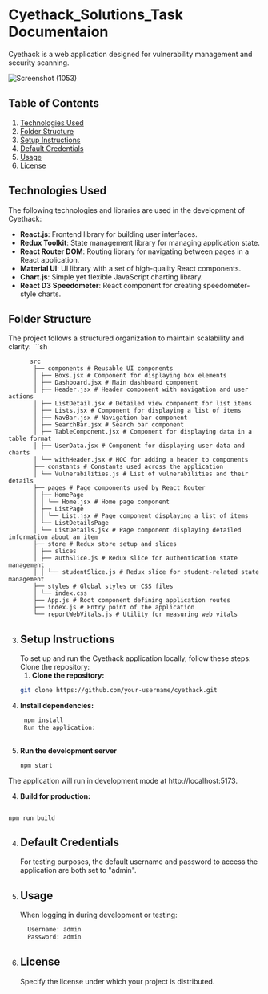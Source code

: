 
# Cyethack_Solutions_Task Documentaion
<p>Cyethack is a web application designed for vulnerability management and security scanning.</p>



![Screenshot (1053)](https://github.com/user-attachments/assets/96635fcf-67c0-4a7b-8e6a-9c4fe9d0a957)
## Table of Contents

1. [Technologies Used](#technologies-used)
2. [Folder Structure](#folder-structure)
3. [Setup Instructions](#setup-instructions)
4. [Default Credentials](#default-credentials)
5. [Usage](#usage)
7. [License](#license)

 ## Technologies Used
 The following technologies and libraries are used in the development of Cyethack:
- **React.js**: Frontend library for building user interfaces. <br/>
- **Redux Toolkit**: State management library for managing application state. <br/>
- **React Router DOM**: Routing library for navigating between pages in a React application. <br/>
- **Material UI**: UI library with a set of high-quality React components. <br/>
- **Chart.js**: Simple yet flexible JavaScript charting library. <br/>
- **React D3 Speedometer**: React component for creating speedometer-style charts. <br/>


## Folder Structure
   The project follows a structured organization to maintain scalability and clarity:
    ```sh
    
          src
           ├── components # Reusable UI components
           │ ├── Boxs.jsx # Component for displaying box elements
           │ ├── Dashboard.jsx # Main dashboard component
           │ ├── Header.jsx # Header component with navigation and user actions
           │ ├── ListDetail.jsx # Detailed view component for list items
           │ ├── Lists.jsx # Component for displaying a list of items
           │ ├── NavBar.jsx # Navigation bar component
           │ ├── SearchBar.jsx # Search bar component
           │ ├── TableComponent.jsx # Component for displaying data in a table format
           │ ├── UserData.jsx # Component for displaying user data and charts
           │ └── withHeader.jsx # HOC for adding a header to components
           ├── constants # Constants used across the application
           │ └── Vulnerabilities.js # List of vulnerabilities and their details
           ├── pages # Page components used by React Router
           │ ├── HomePage
           │ │ └── Home.jsx # Home page component
           │ ├── ListPage
           │ │ └── List.jsx # Page component displaying a list of items
           │ └── ListDetailsPage
           │ └── ListDetails.jsx # Page component displaying detailed information about an item
           ├── store # Redux store setup and slices
           │ ├── slices
           │ ├── authSlice.js # Redux slice for authentication state management
           │ │ └── studentSlice.js # Redux slice for student-related state management      
           ├── styles # Global styles or CSS files
           │ └── index.css
           ├── App.js # Root component defining application routes
           ├── index.js # Entry point of the application
           └── reportWebVitals.js # Utility for measuring web vitals


3. ## Setup Instructions
   To set up and run the Cyethack application locally, follow these steps:
    Clone the repository:
   1. **Clone the repository:**
   ```sh
   git clone https://github.com/your-username/cyethack.git

  2. **Install dependencies:**
      ```sh
       npm install
       Run the application:
   
  3. **Run the development server**
     ```sh
     npm start

   The application will run in development mode at http://localhost:5173.

  4. **Build for production:**
     ```sh
    npm run build
       
4. ## Default Credentials
   For testing purposes, the default username and password to access the application are both set to "admin".

5. ## Usage
    When logging in during development or testing:
     ```sh
       Username: admin
       Password: admin


 6. ## License
     Specify the license under which your project is distributed.


